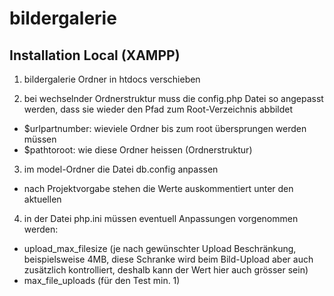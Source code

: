 # bildergalerie

## Installation Local (XAMPP)

1. bildergalerie Ordner in htdocs verschieben

2. bei wechselnder Ordnerstruktur muss die config.php Datei so angepasst werden, dass sie wieder den Pfad zum Root-Verzeichnis abbildet
- $urlpartnumber: wieviele Ordner bis zum root übersprungen werden müssen
- $pathtoroot: wie diese Ordner heissen (Ordnerstruktur)

3. im model-Ordner die Datei db.config anpassen
- nach Projektvorgabe stehen die Werte auskommentiert unter den aktuellen

4. in der Datei php.ini müssen eventuell Anpassungen vorgenommen werden:
- upload_max_filesize (je nach gewünschter Upload Beschränkung, beispielsweise 4MB, diese Schranke wird beim Bild-Upload aber auch zusätzlich kontrolliert, deshalb kann der Wert hier auch grösser sein)
- max_file_uploads (für den Test min. 1)

